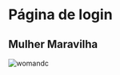# Página de login
## Mulher Maravilha

![womandc](https://media4.giphy.com/media/xTiTnD9FuBZDf0PhJe/giphy.gif?cid=ecf05e47d1187u09p7czydh2kjq7eer87n810e2h4dk6oa1b&rid=giphy.gif&ct=g)

